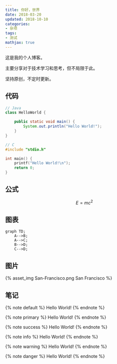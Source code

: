 ```yaml
---
title: 你好，世界
date: 2018-03-20
updated: 2018-10-10
categories:
- 杂项
tags:
- 测试
mathjax: true
---
```


这是我的个人博客。

主要分享对于技术学习和思考，但不局限于此。

坚持原创，不定时更新。

<!-- more -->

## 代码

```java
// Java
class HelloWorld {

    public static void main() {
        System.out.println("Hello World!");
    }
}
```

```c
// C
#include "stdio.h"

int main() {
    printf("Hello World!\n");
    return 0;
}
```

## 公式

$$
E = mc^2
$$

## 图表

```mermaid
graph TD;
    A-->B;
    A-->C;
    B-->D;
    C-->D;
```

## 图片

{% asset_img San-Francisco.png San Francisco %}

## 笔记

{% note default %} Hello World! {% endnote %}

{% note primary %} Hello World! {% endnote %}

{% note success %} Hello World! {% endnote %}

{% note info %} Hello World! {% endnote %}

{% note warning %} Hello World! {% endnote %}

{% note danger %} Hello World! {% endnote %}

